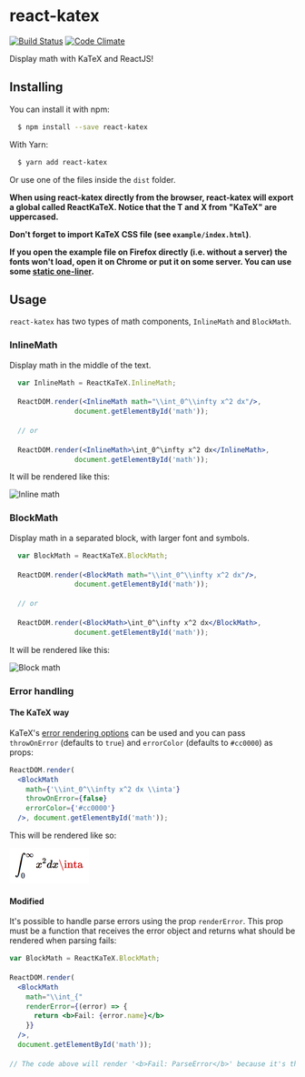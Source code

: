 # react-katex

[![Build Status](https://travis-ci.org/talyssonoc/react-katex.svg?branch=master)](https://travis-ci.org/talyssonoc/react-katex) [![Code Climate](https://codeclimate.com/github/talyssonoc/react-katex/badges/gpa.svg)](https://codeclimate.com/github/talyssonoc/react-katex)

Display math with KaTeX and ReactJS!

## Installing

You can install it with npm:

```sh
  $ npm install --save react-katex
```

With Yarn:

```sh
  $ yarn add react-katex
```

Or use one of the files inside the `dist` folder.

__When using react-katex directly from the browser, react-katex will export a global called ReactKaTeX. Notice that the T and X from "KaTeX" are uppercased.__

__Don't forget to import KaTeX CSS file (see `example/index.html`)__.

__If you open the example file on Firefox directly (i.e. without a server) the fonts won't load, open it on Chrome or put it on some server. You can use some [static one-liner](https://gist.github.com/willurd/5720255).__

## Usage

`react-katex` has two types of math components, `InlineMath` and `BlockMath`.

### InlineMath

Display math in the middle of the text.

```jsx
  var InlineMath = ReactKaTeX.InlineMath;

  ReactDOM.render(<InlineMath math="\\int_0^\\infty x^2 dx"/>,
                document.getElementById('math'));

  // or

  ReactDOM.render(<InlineMath>\int_0^\infty x^2 dx</InlineMath>,
                document.getElementById('math'));
```

It will be rendered like this:

![Inline math](example/inline.png)

### BlockMath

Display math in a separated block, with larger font and symbols.

```jsx
  var BlockMath = ReactKaTeX.BlockMath;

  ReactDOM.render(<BlockMath math="\\int_0^\\infty x^2 dx"/>,
                document.getElementById('math'));

  // or

  ReactDOM.render(<BlockMath>\int_0^\infty x^2 dx</BlockMath>,
                document.getElementById('math'));
```

It will be rendered like this:

![Block math](example/block.png)


### Error handling

#### The KaTeX way

KaTeX's [error rendering options](https://github.com/Khan/KaTeX/blob/29fc2d56d409aaf5875601dc57da2cf66d1577e2/README.md#rendering-options) can be used and you can pass `throwOnError` (defaults to `true`) and `errorColor` (defaults to `#cc0000`) as props:

```jsx
ReactDOM.render(
  <BlockMath
    math={'\\int_0^\\infty x^2 dx \\inta'}
    throwOnError={false}
    errorColor={'#cc0000'}
  />, document.getElementById('math'));
```

This will be rendered like so:

![Bad input](example/error.png)

#### Modified

It's possible to handle parse errors using the prop `renderError`. This prop must be a function that receives the error object and returns what should be rendered when parsing fails:

```jsx
var BlockMath = ReactKaTeX.BlockMath;

ReactDOM.render(
  <BlockMath
    math="\\int_{"
    renderError={(error) => {
      return <b>Fail: {error.name}</b>
    }}
  />,
  document.getElementById('math'));

// The code above will render '<b>Fail: ParseError</b>' because it's the value returned from `renderError`.
```
